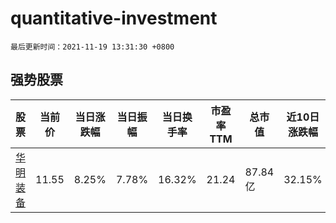 # quantitative-investment

`最后更新时间：2021-11-19 13:31:30 +0800`

## 强势股票

|股票|当前价|当日涨跌幅|当日振幅|当日换手率|市盈率TTM|总市值|近10日涨跌幅|
|----|----|----|----|----|----|----|----|
|[华明装备](https://xueqiu.com/S/SZ002270)|11.55|8.25%|7.78%|16.32%|21.24|87.84亿|32.15%|

